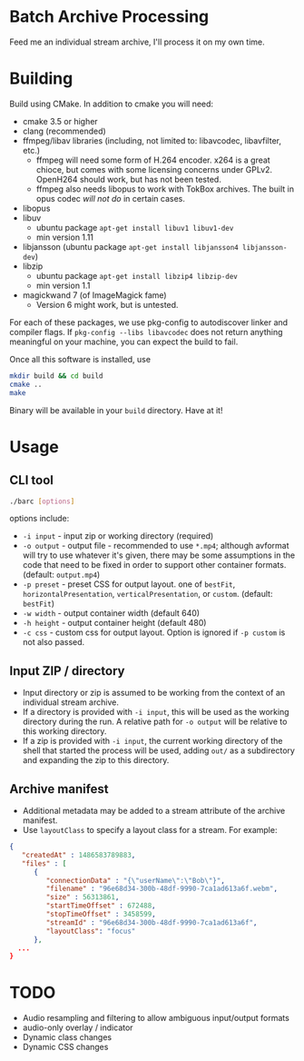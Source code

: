 # Batch Archive Processing

Feed me an individual stream archive, I'll process it on my own time.


# Building

Build using CMake. In addition to cmake you will need:

* cmake 3.5 or higher
* clang (recommended)
* ffmpeg/libav libraries (including, not limited to: libavcodec, libavfilter,
  etc.)
  * ffmpeg will need some form of H.264 encoder. x264 is a great chioce,
    but comes with some licensing concerns under GPLv2. OpenH264 should work,
    but has not been tested.
  * ffmpeg also needs libopus to work with TokBox archives. The built in opus
    codec *will not do* in certain cases.
* libopus
* libuv
  * ubuntu package `apt-get install libuv1 libuv1-dev`
  * min version 1.11
* libjansson (ubuntu package `apt-get install libjansson4 libjansson-dev`)
* libzip 
  * ubuntu package `apt-get install libzip4 libzip-dev`
  * min version 1.1
* magickwand 7 (of ImageMagick fame) 
  * Version 6 might work, but is untested.

For each of these packages, we use pkg-config to autodiscover linker and 
compiler flags. If `pkg-config --libs libavcodec` does not return anything
meaningful on your machine, you can expect the build to fail.

Once all this software is installed, use

```sh
mkdir build && cd build
cmake ..
make
```

Binary will be available in your `build` directory. Have at it!

# Usage

## CLI tool

```sh
./barc [options]
```

options include:

* `-i input` - input zip or working directory (required)
* `-o output` - output file - recommended to use `*.mp4`; although avformat
  will try to use whatever it's given, there may be some assumptions in the 
  code that need to be fixed in order to support other container formats.
  (default: `output.mp4`)
* `-p preset` - preset CSS for output layout. one of `bestFit`, 
  `horizontalPresentation`, `verticalPresentation`, or `custom`.
  (default: `bestFit`)
* `-w width` - output container width (default 640)
* `-h height` - output container height (default 480)
* `-c css` - custom css for output layout. Option is ignored if `-p custom` is
  not also passed.
  
## Input ZIP / directory

* Input directory or zip is assumed to be working from the context of an
  individual stream archive.
* If a directory is provided with `-i input`, this will be used as the working
  directory during the run. A relative path for `-o output` will be relative
  to this working directory.
* If a zip is provided with `-i input`, the current working directory of the
  shell that started the process will be used, adding `out/` as a subdirectory
  and expanding the zip to this directory.

  
## Archive manifest

* Additional metadata may be added to a stream attribute of the archive
  manifest.
* Use `layoutClass` to specify a layout class for a stream. For example:

```json
{
   "createdAt" : 1486583789883,
   "files" : [
      {
         "connectionData" : "{\"userName\":\"Bob\"}",
         "filename" : "96e68d34-300b-48df-9990-7ca1ad613a6f.webm",
         "size" : 56313861,
         "startTimeOffset" : 672488,
         "stopTimeOffset" : 3458599,
         "streamId" : "96e68d34-300b-48df-9990-7ca1ad613a6f",
         "layoutClass": "focus"
      },
  ...
}
```

# TODO

* Audio resampling and filtering to allow ambiguous input/output formats
* audio-only overlay / indicator
* Dynamic class changes
* Dynamic CSS changes
